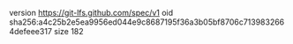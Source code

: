 version https://git-lfs.github.com/spec/v1
oid sha256:a4c25b2e5ea9956ed044e9c8687195f36a3b05bf8706c7139832664defeee317
size 182
